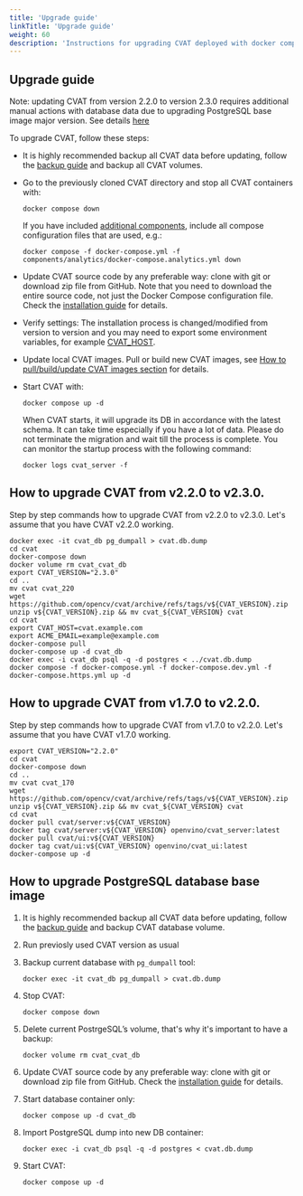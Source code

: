 ```yaml
---
title: 'Upgrade guide'
linkTitle: 'Upgrade guide'
weight: 60
description: 'Instructions for upgrading CVAT deployed with docker compose'
---
```


<!--lint disable heading-style-->

## Upgrade guide

Note: updating CVAT from version 2.2.0 to version 2.3.0 requires additional manual actions with database data due to
upgrading PostgreSQL base image major version. See details [here](#how-to-upgrade-postgresql-database-base-image)

To upgrade CVAT, follow these steps:

- It is highly recommended backup all CVAT data before updating, follow the
  [backup guide](/docs/administration/advanced/backup_guide/) and backup all CVAT volumes.

- Go to the previously cloned CVAT directory and stop all CVAT containers with:
  ```shell
  docker compose down
  ```
  If you have included [additional components](/docs/administration/basics/installation/#additional-components),
  include all compose configuration files that are used, e.g.:
  ```shell
  docker compose -f docker-compose.yml -f components/analytics/docker-compose.analytics.yml down
  ```

- Update CVAT source code by any preferable way: clone with git or download zip file from GitHub.
  Note that you need to download the entire source code, not just the Docker Compose configuration file.
  Check the
  [installation guide](/docs/administration/basics/installation/#how-to-get-cvat-source-code) for details.

- Verify settings:
  The installation process is changed/modified from version to version and
  you may need to export some environment variables, for example
  [CVAT_HOST](/docs/administration/basics/installation/#use-your-own-domain).

- Update local CVAT images.
  Pull or build new CVAT images, see
  [How to pull/build/update CVAT images section](/docs/administration/basics/installation/#how-to-pullbuildupdate-cvat-images)
  for details.

- Start CVAT with:
  ```shell
  docker compose up -d
  ```
  When CVAT starts, it will upgrade its DB in accordance with the latest schema.
  It can take time especially if you have a lot of data.
  Please do not terminate the migration and wait till the process is complete.
  You can monitor the startup process with the following command:
  ```shell
  docker logs cvat_server -f
  ```
  
## How to upgrade CVAT from v2.2.0 to v2.3.0.

Step by step commands how to upgrade CVAT from v2.2.0 to v2.3.0.
Let's assume that you have CVAT v2.2.0 working.
```shell
docker exec -it cvat_db pg_dumpall > cvat.db.dump
cd cvat
docker-compose down
docker volume rm cvat_cvat_db
export CVAT_VERSION="2.3.0"
cd ..
mv cvat cvat_220
wget https://github.com/opencv/cvat/archive/refs/tags/v${CVAT_VERSION}.zip
unzip v${CVAT_VERSION}.zip && mv cvat_${CVAT_VERSION} cvat
cd cvat
export CVAT_HOST=cvat.example.com
export ACME_EMAIL=example@example.com
docker-compose pull
docker-compose up -d cvat_db
docker exec -i cvat_db psql -q -d postgres < ../cvat.db.dump
docker compose -f docker-compose.yml -f docker-compose.dev.yml -f docker-compose.https.yml up -d
```  
  
## How to upgrade CVAT from v1.7.0 to v2.2.0.

Step by step commands how to upgrade CVAT from v1.7.0 to v2.2.0.
Let's assume that you have CVAT v1.7.0 working.
```shell
export CVAT_VERSION="2.2.0"
cd cvat
docker-compose down
cd ..
mv cvat cvat_170
wget https://github.com/opencv/cvat/archive/refs/tags/v${CVAT_VERSION}.zip
unzip v${CVAT_VERSION}.zip && mv cvat_${CVAT_VERSION} cvat
cd cvat
docker pull cvat/server:v${CVAT_VERSION}
docker tag cvat/server:v${CVAT_VERSION} openvino/cvat_server:latest
docker pull cvat/ui:v${CVAT_VERSION}
docker tag cvat/ui:v${CVAT_VERSION} openvino/cvat_ui:latest
docker-compose up -d
```
  
## How to upgrade PostgreSQL database base image

1. It is highly recommended backup all CVAT data before updating, follow the
   [backup guide](/docs/administration/advanced/backup_guide/) and backup CVAT database volume.

1. Run previosly used CVAT version as usual

1. Backup current database with `pg_dumpall` tool:
   ```shell
   docker exec -it cvat_db pg_dumpall > cvat.db.dump
   ```

1. Stop CVAT:
   ```shell
   docker compose down
   ```

1. Delete current PostrgeSQL’s volume, that's why it's important to have a backup:
   ```shell
   docker volume rm cvat_cvat_db
   ```

1. Update CVAT source code by any preferable way: clone with git or download zip file from GitHub.
   Check the
   [installation guide](/docs/administration/basics/installation/#how-to-get-cvat-source-code) for details.

1. Start database container only:
   ```shell
   docker compose up -d cvat_db
   ```

1. Import PostgreSQL dump into new DB container:
   ```shell
   docker exec -i cvat_db psql -q -d postgres < cvat.db.dump
   ```

1. Start CVAT:
   ```shell
   docker compose up -d
   ```
